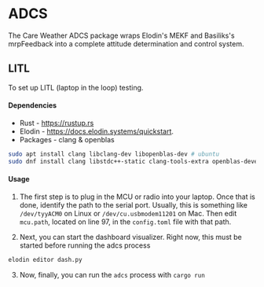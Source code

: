 # ADCS

The Care Weather ADCS package wraps Elodin's MEKF and Basiliks's mrpFeedback into a complete attitude determination and control system.

## LITL 
To set up LITL (laptop in the loop) testing.
#### Dependencies
- Rust - https://rustup.rs
- Elodin - https://docs.elodin.systems/quickstart.
- Packages - clang & openblas
``` sh
sudo apt install clang libclang-dev libopenblas-dev # ubuntu
sudo dnf install clang libstdc++-static clang-tools-extra openblas-devel # fedora / rhel
```

#### Usage

1. The first step is to plug in the MCU or radio into your laptop. Once that is done, identify the path to the serial port. Usually, this is something like `/dev/tyyACM0` on Linux or `/dev/cu.usbmodem11201` on Mac. Then edit `mcu.path`, located on line 97, in the `config.toml` file with that path. 

2. Next, you can start the dashboard visualizer. Right now, this must be started before running the adcs process

``` sh
elodin editor dash.py
```

3. Now, finally, you can run the `adcs` process with `cargo run`
